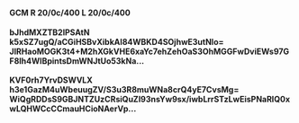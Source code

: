 #### GCM R 20/0c/400 L 20/0c/400
**bJhdMXZTB2lPSAtN**<br/>**k5xSZ7ugQ/aCGiHSBvXibkAI84WBKD4SOjhwE3utNlo=**<br/>**JIRHaoMOGK3t4+M2hXGkVHE6xaYc7ehZehOaS3OhMGGFwDviEWs97GF8lh4WlBpintsDmWNJtUo53kNa...**<br/><br/>
**KVF0rh7YrvDSWVLX**<br/>**h3e1GazM4uWbeuugZV/S3u3R8muWNa8crQ4yE7CvsMg=**<br/>**WiQgRDDsS9GBJNTZUzCRsiQuZI93nsYw9sx/iwbLrrSTzLwEisPNaRlQ0xwLQHWCcCCmauHCioNAerVp...**